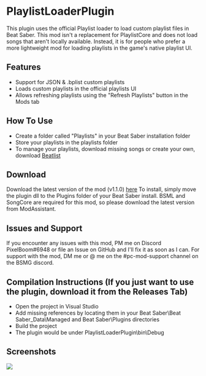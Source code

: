 # PlaylistLoaderPlugin
This plugin uses the official Playlist loader to load custom playlist files in Beat Saber.
This mod isn't a replacement for PlaylistCore and does not load songs that aren't locally available. Instead, it is for people who prefer a more lightweight mod for loading playlists in the game's native playlist UI.

## Features
- Support for JSON & .bplist custom playlists
- Loads custom playlists in the official playlists UI
- Allows refreshing playlists using the "Refresh Playlists" button in the Mods tab

## How To Use
- Create a folder called "Playlists" in your Beat Saber installation folder
- Store your playlists in the playlists folder
- To manage your playlists, download missing songs or create your own, download [Beatlist](https://github.com/Alaanor/beatlist/releases "Beatlist")

## Download
Download the latest version of the mod (v1.1.0) [here](https://github.com/rithik-b/PlaylistLoaderPlugin/releases/tag/1.1.0 "here")
To install, simply move the plugin dll to the Plugins folder of your Beat Saber install.
BSML and SongCore are required for this mod, so please download the latest version from ModAssistant.

## Issues and Support
If you encounter any issues with this mod, PM me on Discord PixelBoom#6948 or file an Issue on GitHub and I'll fix it as soon as I can.
For support with the mod, DM me or @ me on the #pc-mod-support channel on the BSMG discord.

## Compilation Instructions (If you just want to use the plugin, download it from the Releases Tab)
- Open the project in Visual Studio
- Add missing references by locating them in your Beat Saber\Beat Saber_Data\Managed and Beat Saber\Plugins directories
- Build the project
- The plugin would be under PlaylistLoaderPlugin\bin\Debug

## Screenshots
![](https://i.imgur.com/LbligvQ.png)

